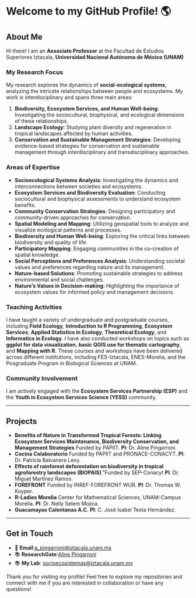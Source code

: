 # Welcome to my GitHub Profile! 🌎 

## About Me

Hi there! I am an **Associate Professor** at the Facultad de Estudios Superiores Iztacala, **Universidad Nacional Autónoma de México (UNAM)**

### My Research Focus
My research explores the dynamics of **social-ecological systems**, analyzing the intricate relationships between people and ecosystems. My work is interdisciplinary and spans three main areas:

1. **Biodiversity, Ecosystem Services, and Human Well-being**: Investigating the sociocultural, biophysical, and ecological dimensions of these relationships.
2. **Landscape Ecology**: Studying plant diversity and regeneration in tropical landscapes affected by human activities.
3. **Conservation and Sustainable Management Strategies**: Developing evidence-based strategies for conservation and sustainable management through interdisciplinary and transdisciplinary approaches.

### Areas of Expertise
- **Socioecological Systems Analysis**: Investigating the dynamics and interconnections between societies and ecosystems.
- **Ecosystem Services and Biodiversity Evaluation**: Conducting sociocultural and biophysical assessments to understand ecosystem benefits.
- **Community Conservation Strategies**: Designing participatory and community-driven approaches for conservation.
- **Spatial Modeling and Mapping**: Utilizing geospatial tools to analyze and visualize ecological patterns and processes.
- **Biodiversity and Human Well-being**: Exploring the critical links between biodiversity and quality of life.
- **Participatory Mapping**: Engaging communities in the co-creation of spatial knowledge.
- **Social Perceptions and Preferences Analysis**: Understanding societal values and preferences regarding nature and its management.
- **Nature-based Solutions**: Promoting sustainable strategies to address environmental and social challenges.
- **Nature’s Values in Decision-making**: Highlighting the importance of ecosystem values for informed policy and management decisions.

### Teaching Activities
I have taught a variety of undergraduate and postgraduate courses, including **Field Ecology**, **Introduction to R Programming**, **Ecosystem Services**, **Applied Statistics in Ecology**, **Theoretical Ecology**, and **Informatics in Ecology**. I have also conducted workshops on topics such as **ggplot for data visualization**, **basic QGIS use for thematic cartography**, and **Mapping with R**. These courses and workshops have been delivered across different institutions, including FES-Iztacala, ENES-Morelia, and the Posgraduate Program in Biological Sciences at UNAM.


### Community Involvement
I am actively engaged with the **Ecosystem Services Partnership (ESP)** and the **Youth in Ecosystem Services Science (YESS)** community. 

---
## Projects

- **Benefits of Nature in Transformed Tropical Forests: Linking Ecosystem Services Maintenance, Biodiversity Conservation, and Management Strategies** Funded by PAPIIT. **PI**: Dr. Aline Pingarroni. 
- **Cocina Colaboratorio** Funded by PAPIIT and PRONACE-CONACYT. **PI**: Dr. Patricia Balvanera Levy. 
- **Effects of rainforest deforestation on biodiversity in tropical agroforestry landscapes (BIOPAIS)**."Funded by SEP-Conacyt **PI**: Dr. Miguel Martínez Ramos.
- **FOREFRONT** Funded by INREF-FOREFRONT WUR. **PI**: Dr. Thomas W. Kuyper.
- **R-Ladies Morelia** Center for Mathematical Sciences, UNAM-Campus Morelia. **PI**: Dr. Nelly Selem Mojica.
- **Guacamayas Calentanas A.C.** **PI**: C. José Isabel Texta Hernández. 
---

## Get in Touch
- 📧 **Email**:[a_pingarroni@iztacala.unam.mx](mailto:a_pingarroni@iztacala.unam.mx)
- 📚 **ResearchGate**:[Aline Pingarroni](https://www.researchgate.net/profile/Aline-Pingarroni?ev=hdr_xprf)
- 📚 **My Lab**: [socioecosistemas@iztacala.unam.mx](mailto:a_pingarroni@iztacala.unam.mx)

Thank you for visiting my profile! Feel free to explore my repositories and connect with me if you are interested in collaboration or have any questions!
